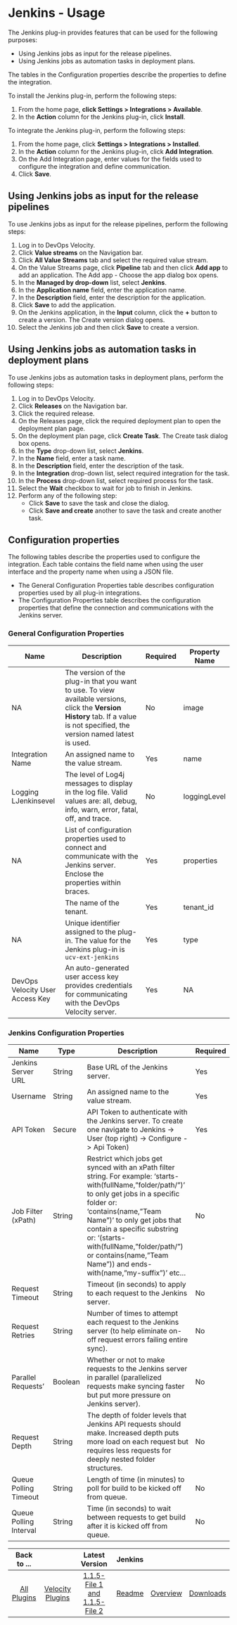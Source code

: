 
# Jenkins - Usage

The Jenkins plug-in provides features that can be used for the following purposes:

* Using Jenkins jobs as input for the release pipelines.
* Using Jenkins jobs as automation tasks in deployment plans.

The tables in the Configuration properties describe the properties to define the integration.

To install the Jenkins plug-in, perform the following steps:

1.	From the home page, **click Settings > Integrations > Available**.
2.	In the **Action** column for the Jenkins plug-in, click **Install**.

To integrate the Jenkins plug-in, perform the following steps:

1.	From the home page, click **Settings > Integrations > Installed**.
2.	In the **Action** column for the Jenkins plug-in, click **Add Integration**.
3.	On the Add Integration page, enter values for the fields used to configure the integration and define communication.
4.	Click **Save**.

## Using Jenkins jobs as input for the release pipelines

To use Jenkins jobs as input for the release pipelines, perform the following steps:
1. Log in to DevOps Velocity.
2. Click **Value streams** on the Navigation bar.
3. Click **All Value Streams** tab and select the required value stream.
4. On the Value Streams page, click **Pipeline** tab and then click **Add app** to add an application.
   The Add app - Choose the app dialog box opens.
5. In the **Managed by drop-down** list, select **Jenkins**.
6. In the **Application name** field, enter the application name.
7. In the **Description** field, enter the description for the application.
8. Click **Save** to add the application.
9. On the Jenkins application, in the **Input** column, click the **+** button to create a version.
   The Create version dialog opens.
10. Select the Jenkins job and then click **Save** to create a version.


## Using Jenkins jobs as automation tasks in deployment plans

To use Jenkins jobs as automation tasks in deployment plans, perform the following steps:

1. Log in to DevOps Velocity. 
2. Click **Releases** on the Navigation bar.
3. Click the required release.
4. On the Releases page, click the required deployment plan to open the deployment plan page.
5. On the deployment plan page, click **Create Task**.
   The Create task dialog box opens.
6. In the **Type** drop-down list, select **Jenkins**.
7. In the **Name** field, enter a task name.
8. In the **Description** field, enter the description of the task.
9. In the **Integration** drop-down list, select required integration for the task.
10. In the **Process** drop-down list, select required process for the task.
11. Select the **Wait** checkbox to wait for job to finish in Jenkins.
12. Perform any of the following step:
    * Click **Save** to save the task and close the dialog. 
    * Click **Save and create** another to save the task and create another task.

## Configuration properties

The following tables describe the properties used to configure the integration. Each table contains the field name when using the user interface and the property name when using a JSON file.

* The General Configuration Properties table describes configuration properties used by all plug-in integrations.
* The  Configuration Properties table describes the configuration properties that define the connection and communications with the Jenkins server.


### General Configuration Properties

| Name | Description                                                                  | Required | Property Name |
| ---- | ---------------------------------------------------------------------------- | -------- | ------------- |
| NA | The version of the plug-in that you want to use. To view available versions, click the **Version History** tab. If a value is not specified, the version named latest is used. | No | image |
| Integration Name | An assigned name to the value stream. | Yes | name |
| Logging LJenkinsevel | The level of Log4j messages to display in the log file. Valid values are: all, debug, info, warn, error, fatal, off, and trace. | No | loggingLevel |
| NA | List of configuration properties used to connect and communicate with the Jenkins server. Enclose the properties within braces. | Yes | properties |
|  | The name of the tenant. | Yes | tenant\_id |
| NA | Unique identifier assigned to the plug-in. The value for the Jenkins plug-in is `ucv-ext-jenkins` | Yes | type |
| DevOps Velocity User Access Key | An auto-generated user access key provides credentials for communicating with the DevOps Velocity server. | Yes | NA |



### Jenkins Configuration Properties

| Name | Type      | Description                                              | Required |
| ---- | ----------| ---------------------------------------------------------| -------- |
| Jenkins Server URL | String | Base URL of the Jenkins server. | Yes |
| Username | String | An assigned name to the value stream. | Yes |
| API Token | Secure	| API Token to authenticate with the Jenkins server. To create one navigate to Jenkins -> User (top right) -> Configure -> Api Token) |	Yes |
| Job Filter (xPath) | String	| Restrict which jobs get synced with an xPath filter string. For example: ‘starts-with(fullName,”folder/path/”)’ to only get jobs in a specific folder or: ‘contains(name,”Team Name”)’ to only get jobs that contain a specific substring or: ‘(starts-with(fullName,”folder/path/”) or contains(name,”Team Name”)) and ends-with(name,”my-suffix”)’ etc… | No |
| Request Timeout	| String | Timeout (in seconds) to apply to each request to the Jenkins server. | No |
| Request Retries	| String	| Number of times to attempt each request to the Jenkins server (to help eliminate on-off request errors failing entire sync). |	No |
| Parallel Requests’ |	Boolean	| Whether or not to make requests to the Jenkins server in parallel (parallelized requests make syncing faster but put more pressure on Jenkins server). |	No |
| Request Depth |	String | The depth of folder levels that Jenkins API requests should make. Increased depth puts more load on each request but requires less requests for deeply nested folder structures. | No |
| Queue Polling Timeout |	String | Length of time (in minutes) to poll for build to be kicked off from queue. | No |
| Queue Polling Interval |	String | Time (in seconds) to wait between requests to get build after it is kicked off from queue. |	No |



|Back to ...||Latest Version|Jenkins |||
| :---: | :---: | :---: | :---: | :---: | :---: |
|[All Plugins](../../index.md)|[Velocity Plugins](../README.md)|[1.1.5-File 1 ](https://raw.githubusercontent.com/UrbanCode/IBM-UCV-PLUGINS/main/files/ucv-ext-jenkins/ucv-ext-jenkins%3A1.1.5.tar.7z.001)[and 1.1.5-File 2](https://raw.githubusercontent.com/UrbanCode/IBM-UCV-PLUGINS/main/files/ucv-ext-jenkins/ucv-ext-jenkins%3A1.1.5.tar.7z.002)|[Readme](README.md)|[Overview](overview.md)|[Downloads](downloads.md)|
